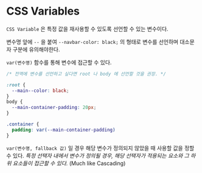 # CSS Variables

`CSS Variable` 은 특정 값을 재사용할 수 있도록 선언할 수 있는 변수이다.

변수명 앞에 `--` 을 붙여 `--navbar-color: black;` 의 형태로 변수를 선언하며 대소문자 구분에 유의해야한다.

`var(변수명)` 함수를 통해 변수에 접근할 수 있다.

```css
/* 전역에 변수를 선언하고 싶다면 root 나 body 에 선언할 것을 권장. */

:root {
  --main--color: black;
}
body {
  --main-container-padding: 20px;
}

.container {
  padding: var(--main-container-padding)
}
```

`var(변수명, fallback 값)` 일 경우 해당 변수가 정의되지 않았을 때 사용할 값을 정할 수 있다. *특정 선택자 내에서 변수가 정의될 경우, 해당 선택자가 적용되는 요소와 그 하위 요소들이 접근할 수 있다.*  (Much like Cascading)

